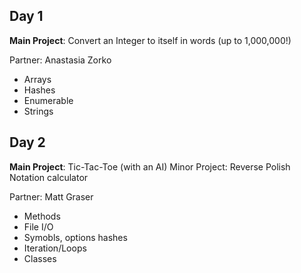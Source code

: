 Day 1
---
**Main Project**: Convert an Integer to itself in words (up to 1,000,000!)

Partner: Anastasia Zorko

* Arrays
* Hashes
* Enumerable
* Strings

Day 2
---
**Main Project**: Tic-Tac-Toe (with an AI)
Minor Project: Reverse Polish Notation calculator

Partner: Matt Graser

* Methods
* File I/O
* Symobls, options hashes
* Iteration/Loops
* Classes
